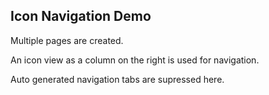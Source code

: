 ## Icon Navigation Demo
Multiple pages are created. 

An icon view as a column on the right is used for navigation.

Auto generated navigation tabs are supressed here. 